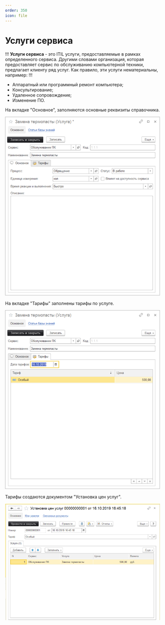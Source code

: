 ```yaml
---
order: 350
icon: file
---
```


# Услуги сервиса

!!!
**Услуги сервиса** - это ITIL услуги, предоставляемые в рамках определенного сервиса. Другими словами организация, которая предоставляет сервис по обслуживанию компьютерной техники, предлагает клиенту ряд услуг. Как правило, эти услуги нематериальны, например:
!!!

* Аппаратный или программный ремонт компьютера;
* Консультирование;
* Удаленное сопровождение;
* Изменение ПО.
  
На вкладке "Основное", заполняются основные реквизиты справочника.

![01_УслугиСервиса](static/01_УслугиСервиса.png)

На вкладке "Тарифы" заполнены тарифы по услуге.

![02_УслугиСервиса](static/02_УслугиСервиса.png)

Тарифы создаются документом "Установка цен услуг".

![03_УслугиСервиса](static/03_УслугиСервиса.png)


